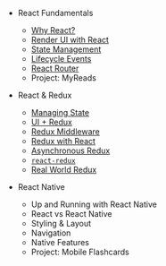 - React Fundamentals
  - [Why React?](notes/01-01-why-react.md)
  - [Render UI with React](notes/01-02-render-ui-with-react.md)
  - [State Management](notes/01-03-state-management.md)
  - [Lifecycle Events](notes/01-04-lifecycle-events.md)
  - [React Router](notes/01-05-react-router.md)
  - Project: MyReads

- React & Redux
  - [Managing State](notes/02-01-managing-state.md)
  - [UI + Redux](notes/02-02-ui-redux.md)
  - [Redux Middleware](notes/02-03-redux-middleware.md)
  - [Redux with React](notes/02-04-redux-with-react.md)
  - [Asynchronous Redux](notes/02-05-asynchronous-redux.md)
  - [`react-redux`](notes/02-06-react-redux.md)
  - [Real World Redux](notes/02-07-real-world-redux.md)

- React Native
  - Up and Running with React Native
  - React vs React Native
  - Styling & Layout
  - Navigation
  - Native Features
  - Project: Mobile Flashcards
